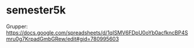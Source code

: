 # semester5k
Grupper: https://docs.google.com/spreadsheets/d/1qISMV6FDpU0oYb0acfkncBP4Smru0g7KrpadGmbGRew/edit#gid=780995603
